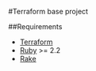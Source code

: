 #Terraform base project

##Requirements
* [Terraform](http://terraform.io)
* [Ruby]() >= 2.2
* [Rake]()
